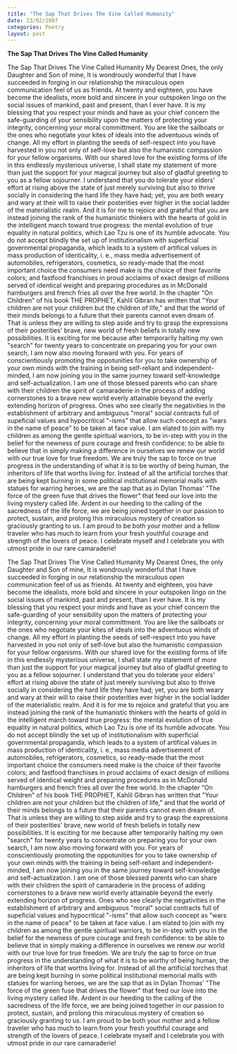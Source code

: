 ```yaml
---
title: "The Sap That Drives The Vine Called Humanity"
date: 23/02/2007
categories: Poetry
layout: post
---
```


**The Sap That Drives The Vine Called Humanity**

The Sap That Drives The Vine Called Humanity
My Dearest Ones, the only Daughter and Son of mine,
     It is wondrously wonderful that I have succeeded in forging in our relationship the miraculous open communication feel of us as friends.  At twenty and eighteen, you have become the idealists, more bold and sincere in your outspoken lingo on the social issues of mankind, past and present, than I ever have.  It is my blessing that you respect your minds and have as your chief concern the safe-guarding of your sensibility upon the matters of protecting your integrity, concerning your moral committment.  You are like the sailboats or the ones who negotiate your kites of ideals into the adventuous winds of change.  All my effort in planting the seeds of self-respect into you have harvested in you not only of self-love but also the humanistic compassion for your fellow organisms.  With our shared love for the existing forms of life in this endlessly mysterious universe, I shall state my statement of more than just the support for your magical journey but also of gladful greeting to you as a fellow sojourner.
     I understand that you do tolerate your elders' effort at rising above the state of just merely surviving but also to thrive socially in considering the hard life they have had;  yet, you are both weary and wary at their will to raise their posterities ever higher in the social ladder of the materialistic realm.  And it is for me to rejoice and grateful that you are instead joining the rank of the humanistic thinkers with the hearts of gold in the intelligent march toward true progress: the mental evolution of true equality in natural politics, which Lao Tzu is one of its humble advocate.  You do not accept blindly the set up of  institutionalism with superficial governmental propaganda, which leads to a system of artifical values in mass production of identicality, i. e., mass media advertisement of automobiles, refrigerators, cosmetics, so ready-made that the most important choice the consumers need make is the choice of their favorite colors;  and fastfood franchises in proud acclaims of exact design of millions served of identical weight and preparing procedures as in McDonald hamburgers and french fries all over the free world.
     In the chapter "On Children" of  his book THE PROPHET, Kahlil Gibran has written that "Your children are not your children but the children of life," and that the world of their minds belongs to a future that their parents cannot even dream of.  That is unless they are willing to step aside and try to grasp the expressions of their posterities' brave, new world of fresh beliefs in totally new possibilities.
     It is exciting for me because after temporarily halting my own "search" for twenty years to concentrate on preparing you for your own search,  I am now also moving forward with you.  For years of conscientiously promoting the oppotunities for you to take ownership of your own minds with the training in being self-reliant and independent-minded, I am now joining you in the same journey toward self-knowledge and self-actualization.  I am one of those blessed parents who can share with their children the spirit of camaraderie in the process of adding cornerstones to a brave new world everly attainable beyond the everly extending horizon of progress.  Ones who see clearly the negativities in the establishment of arbitrary and ambiguous "moral" social contracts full of supeficial values and hypocritical "-isms" that allow such concept as "wars in the name of peace" to be taken at face value.
     I am elated to join with my children as among the gentle spiritual warriors, to be in-step with you in the belief for the newness of pure courage and fresh confidence: to be able to believe that in simply making a difference in ourselves we renew our world with our true love for true freedom.  We are truly the sap to force on true progress in the understanding of what it is to be worthy of being human, the inheritors of life that worths living for.  Instead of all the artificial torches that are being kept burning in some political institutional memorial malls with statues for warring heroes, we are the sap that as in Dylan Thomas' "The force of the green fuse that drives the flower" that feed our love into the living mystery called life.  Ardent in our heeding to the calling of the sacredness of the life force, we are being joined together in our passion to protect, sustain, and prolong this miraculous mystery of creation so graciously granting to us.  I am proud to be both your mother and a fellow traveler who has much to learn from your fresh youthful courage and strength of the lovers of peace.  I celebrate myself and I celebrate you with utmost pride in our rare camaraderie!

The Sap That Drives The Vine Called Humanity
My Dearest Ones, the only Daughter and Son of mine,
     It is wondrously wonderful that I have succeeded in forging in our relationship the miraculous open communication feel of us as friends.  At twenty and eighteen, you have become the idealists, more bold and sincere in your outspoken lingo on the social issues of mankind, past and present, than I ever have.  It is my blessing that you respect your minds and have as your chief concern the safe-guarding of your sensibility upon the matters of protecting your integrity, concerning your moral committment.  You are like the sailboats or the ones who negotiate your kites of ideals into the adventuous winds of change.  All my effort in planting the seeds of self-respect into you have harvested in you not only of self-love but also the humanistic compassion for your fellow organisms.  With our shared love for the existing forms of life in this endlessly mysterious universe, I shall state my statement of more than just the support for your magical journey but also of gladful greeting to you as a fellow sojourner.
     I understand that you do tolerate your elders' effort at rising above the state of just merely surviving but also to thrive socially in considering the hard life they have had;  yet, you are both weary and wary at their will to raise their posterities ever higher in the social ladder of the materialistic realm.  And it is for me to rejoice and grateful that you are instead joining the rank of the humanistic thinkers with the hearts of gold in the intelligent march toward true progress: the mental evolution of true equality in natural politics, which Lao Tzu is one of its humble advocate.  You do not accept blindly the set up of  institutionalism with superficial governmental propaganda, which leads to a system of artifical values in mass production of identicality, i. e., mass media advertisement of automobiles, refrigerators, cosmetics, so ready-made that the most important choice the consumers need make is the choice of their favorite colors;  and fastfood franchises in proud acclaims of exact design of millions served of identical weight and preparing procedures as in McDonald hamburgers and french fries all over the free world.
     In the chapter "On Children" of  his book THE PROPHET, Kahlil Gibran has written that "Your children are not your children but the children of life," and that the world of their minds belongs to a future that their parents cannot even dream of.  That is unless they are willing to step aside and try to grasp the expressions of their posterities' brave, new world of fresh beliefs in totally new possibilities.
     It is exciting for me because after temporarily halting my own "search" for twenty years to concentrate on preparing you for your own search,  I am now also moving forward with you.  For years of conscientiously promoting the oppotunities for you to take ownership of your own minds with the training in being self-reliant and independent-minded, I am now joining you in the same journey toward self-knowledge and self-actualization.  I am one of those blessed parents who can share with their children the spirit of camaraderie in the process of adding cornerstones to a brave new world everly attainable beyond the everly extending horizon of progress.  Ones who see clearly the negativities in the establishment of arbitrary and ambiguous "moral" social contracts full of supeficial values and hypocritical "-isms" that allow such concept as "wars in the name of peace" to be taken at face value.
     I am elated to join with my children as among the gentle spiritual warriors, to be in-step with you in the belief for the newness of pure courage and fresh confidence: to be able to believe that in simply making a difference in ourselves we renew our world with our true love for true freedom.  We are truly the sap to force on true progress in the understanding of what it is to be worthy of being human, the inheritors of life that worths living for.  Instead of all the artificial torches that are being kept burning in some political institutional memorial malls with statues for warring heroes, we are the sap that as in Dylan Thomas' "The force of the green fuse that drives the flower" that feed our love into the living mystery called life.  Ardent in our heeding to the calling of the sacredness of the life force, we are being joined together in our passion to protect, sustain, and prolong this miraculous mystery of creation so graciously granting to us.  I am proud to be both your mother and a fellow traveler who has much to learn from your fresh youthful courage and strength of the lovers of peace.  I celebrate myself and I celebrate you with utmost pride in our rare camaraderie!
